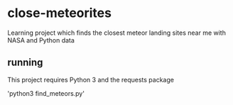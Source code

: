 # close-meteorites
Learning project which finds the closest meteor landing sites near me with NASA and Python data

## running
This project requires Python 3 and the requests package

'python3 find_meteors.py'

